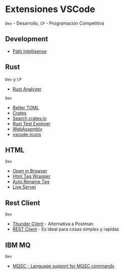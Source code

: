# Extensiones VSCode

`Dev` - Desarrollo, `CP` - Programación Competitiva

## Development

- [Path Intellisense](https://marketplace.visualstudio.com/items?itemName=christian-kohler.path-intellisense)

## Rust

`Dev` y `CP`

- [Rust Analyzer](https://marketplace.visualstudio.com/items?itemName=matklad.rust-analyzer)

`Dev`

- [Better TOML](https://marketplace.visualstudio.com/items?itemName=bungcip.better-toml)
- [Crates](https://marketplace.visualstudio.com/items?itemName=serayuzgur.crates)
- [Search crates.io](https://marketplace.visualstudio.com/items?itemName=belfz.search-crates-io)
- [Rust Test Explorer](https://marketplace.visualstudio.com/items?itemName=swellaby.vscode-rust-test-adapter)
- [WebAssembly](https://marketplace.visualstudio.com/items?itemName=dtsvet.vscode-wasm)
- [vscode-icons](https://marketplace.visualstudio.com/items?itemName=vscode-icons-team.vscode-icons)

## HTML

`Dev`

- [Open in Browser](https://marketplace.visualstudio.com/items?itemName=techer.open-in-browser)
- [Html Tag Wrapper](https://marketplace.visualstudio.com/items?itemName=hwencc.html-tag-wrapper)
- [Auto Rename Tag](https://marketplace.visualstudio.com/items?itemName=formulahendry.auto-rename-tag)
- [Live Server](https://marketplace.visualstudio.com/items?itemName=ritwickdey.LiveServer)

## Rest Client

`Dev`
- [Thunder Client](https://marketplace.visualstudio.com/items?itemName=rangav.vscode-thunder-client) - Alternativa a Postman
- [REST Client](https://marketplace.visualstudio.com/items?itemName=humao.rest-client) - Es ideal para cosas simples y rapidas

## IBM MQ

`Dev`

- [MQSC - Language support for MQSC commands](https://marketplace.visualstudio.com/items?itemName=lemrod.vscode-mqsc)